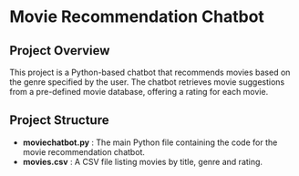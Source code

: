 # Movie Recommendation Chatbot

## Project Overview
This project is a Python-based chatbot that recommends movies based on the genre specified by the user. The chatbot retrieves movie suggestions from a pre-defined movie database, offering a rating for each movie.

## Project Structure

- **moviechatbot.py** : The main Python file containing the code for the movie recommendation chatbot.
- **movies.csv** : A CSV file listing movies by title, genre and rating.
